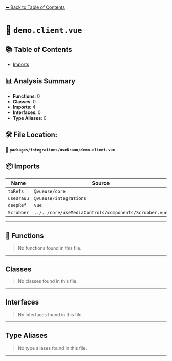[⬅️ Back to Table of Contents](../../../index.md)

# 📄 `demo.client.vue`

## 📚 Table of Contents

- [Imports](#imports)

## 📊 Analysis Summary

- **Functions**: 0
- **Classes**: 0
- **Imports**: 4
- **Interfaces**: 0
- **Type Aliases**: 0

## 🛠️ File Location:
📂 **`packages/integrations/useDrauu/demo.client.vue`**

## 📦 Imports

| Name | Source |
|------|--------|
| `toRefs` | `@vueuse/core` |
| `useDrauu` | `@vueuse/integrations` |
| `deepRef` | `vue` |
| `Scrubber` | `../../core/useMediaControls/components/Scrubber.vue` |


---

## 🔧 Functions

> No functions found in this file.


---

## Classes

> No classes found in this file.


---

## Interfaces

> No interfaces found in this file.


---

## Type Aliases

> No type aliases found in this file.


---